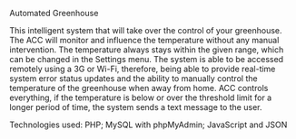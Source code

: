 Automated Greenhouse

This intelligent system that will take over the control of your greenhouse. The ACC will monitor and influence the temperature without any manual intervention. The temperature always stays within the given range, which can be changed in the Settings menu. The system is able to be accessed remotely using a 3G or Wi-Fi, therefore, being able to provide real-time system error status updates and the ability to manually control the temperature of the greenhouse when away from home. ACC controls everything, if the temperature is below or over the threshold limit for a longer period of time, the system sends a text message to the user.

Technologies used: PHP; MySQL with phpMyAdmin; JavaScript and JSON
